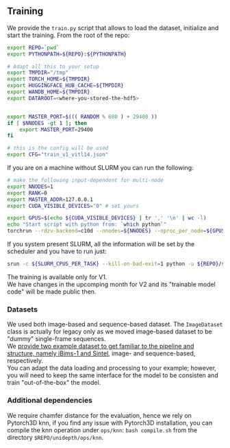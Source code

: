 ## Training

We provide the `train.py` script that allows to load the dataset, initialize and start the training. From the root of the repo:

```bash
export REPO=`pwd`
export PYTHONPATH=${REPO}:${PYTHONPATH}

# Adapt all this to your setup
export TMPDIR="/tmp"
export TORCH_HOME=${TMPDIR}
export HUGGINGFACE_HUB_CACHE=${TMPDIR}
export WANDB_HOME=${TMPDIR}
export DATAROOT=<where-you-stored-the-hdf5>


export MASTER_PORT=$((( RANDOM % 600 ) + 29400 ))
if [ $NNODES -gt 1 ]; then
    export MASTER_PORT=29400
fi

# this is the config will be used
export CFG="train_v1_vitl14.json"
```

If you are on a machine without SLURM you can run the following:
```bash
# make the following input-dependent for multi-node
export NNODES=1
export RANK=0
export MASTER_ADDR=127.0.0.1
export CUDA_VISIBLE_DEVICES="0" # set yours

export GPUS=$(echo ${CUDA_VISIBLE_DEVICES} | tr ',' '\n' | wc -l)
echo "Start script with python from: `which python`"
torchrun --rdzv-backend=c10d --nnodes=${NNODES} --nproc_per_node=${GPUS} --rdzv-endpoint ${MASTER_ADDR}:${MASTER_PORT} ${REPO}/scripts/train.py --config-file ${REPO}/configs/${CFG} --distributed
```

If you system present SLURM, all the information will be set by the scheduler and you have to run just:
```bash
srun -c ${SLURM_CPUS_PER_TASK} --kill-on-bad-exit=1 python -u ${REPO}/scripts/train.py --config-file ${REPO}/configs/${CFG} --master-port ${MASTER_PORT} --distributed
```

The training is available only for V1.<br>
We have changes in the upcomping month for V2 and its "trainable model code" will be made public then.


### Datasets

We used both image-based and sequence-based dataset. The `ImageDataset` class is actually for legacy only as we moved image-based dataset to be "dummy" single-frame sequences.<br>
We [provide two example dataset to get familiar to the pipeline and structure, namely iBims-1 and Sintel](https://drive.google.com/drive/folders/1FKsa5-b3EX0ukZq7bxord5fC5OfUiy16?usp=sharing), image- and sequence-based, respectively.<br>
You can adapt the data loading and processing to your example; however, you will need to keep the same interface for the model to be consisten and train "out-of-the-box" the model.<br>


### Additional dependencies

We require chamfer distance for the evaluation, hence we rely on Pytorch3D knn, if you find any issue with Pytorch3D installation, you can compile the knn operation under `ops/knn`: `bash compile.sh` from the directory `$REPO/unidepth/ops/knn`.